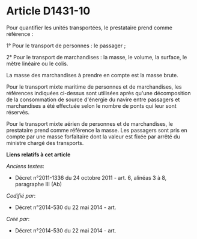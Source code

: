 # Article D1431-10

Pour quantifier les unités transportées, le prestataire prend comme référence :

1° Pour le transport de personnes : le passager ;

2° Pour le transport de marchandises : la masse, le volume, la surface, le mètre linéaire ou le colis.

La masse des marchandises à prendre en compte est la masse brute.

Pour le transport mixte maritime de personnes et de marchandises, les références indiquées ci-dessus sont utilisées après
qu'une décomposition de la consommation de source d'énergie du navire entre passagers et marchandises a été effectuée selon
le nombre de ponts qui leur sont réservés.

Pour le transport mixte aérien de personnes et de marchandises, le prestataire prend comme référence la masse. Les passagers
sont pris en compte par une masse forfaitaire dont la valeur est fixée par arrêté du ministre chargé des transports.

**Liens relatifs à cet article**

_Anciens textes_:

  - Décret n°2011-1336 du 24 octobre 2011 - art. 6, alinéas 3 à 8, paragraphe III (Ab)

_Codifié par_:

  - Décret n°2014-530 du 22 mai 2014 - art.

_Créé par_:

  - Décret n°2014-530 du 22 mai 2014 - art.
